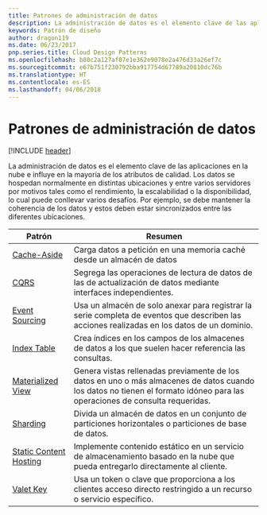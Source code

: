 ```yaml
---
title: Patrones de administración de datos
description: La administración de datos es el elemento clave de las aplicaciones en la nube e influye en la mayoría de los atributos de calidad. Los datos se hospedan normalmente en distintas ubicaciones y entre varios servidores por motivos tales como el rendimiento, la escalabilidad o la disponibilidad, lo cual puede conllevar varios desafíos. Por ejemplo, se debe mantener la coherencia de los datos y estos deben estar sincronizados entre las diferentes ubicaciones.
keywords: Patrón de diseño
author: dragon119
ms.date: 06/23/2017
pnp.series.title: Cloud Design Patterns
ms.openlocfilehash: b80c2a127af07e1e362e9078e2a476d33a26ef7c
ms.sourcegitcommit: e67b751f230792bba917754d67789a20810dc76b
ms.translationtype: HT
ms.contentlocale: es-ES
ms.lasthandoff: 04/06/2018
---
```

# <a name="data-management-patterns"></a>Patrones de administración de datos

[!INCLUDE [header](../../_includes/header.md)]

La administración de datos es el elemento clave de las aplicaciones en la nube e influye en la mayoría de los atributos de calidad. Los datos se hospedan normalmente en distintas ubicaciones y entre varios servidores por motivos tales como el rendimiento, la escalabilidad o la disponibilidad, lo cual puede conllevar varios desafíos. Por ejemplo, se debe mantener la coherencia de los datos y estos deben estar sincronizados entre las diferentes ubicaciones.


|                        Patrón                         |                                                                  Resumen                                                                  |
|--------------------------------------------------------|-------------------------------------------------------------------------------------------------------------------------------------------|
|            [Cache-Aside](../cache-aside.md)            |                                            Carga datos a petición en una memoria caché desde un almacén de datos                                             |
|                   [CQRS](../cqrs.md)                   |                    Segrega las operaciones de lectura de datos de las de actualización de datos mediante interfaces independientes.                     |
|         [Event Sourcing](../event-sourcing.md)         |               Usa un almacén de solo anexar para registrar la serie completa de eventos que describen las acciones realizadas en los datos de un dominio.               |
|            [Index Table](../index-table.md)            |                         Crea índices en los campos de los almacenes de datos a los que suelen hacer referencia las consultas.                          |
|      [Materialized View](../materialized-view.md)      | Genera vistas rellenadas previamente de los datos en uno o más almacenes de datos cuando los datos no tienen el formato idóneo para las operaciones de consulta requeridas. |
|               [Sharding](../sharding.md)               |                                    Divida un almacén de datos en un conjunto de particiones horizontales o particiones de base de datos.                                     |
| [Static Content Hosting](../static-content-hosting.md) |                   Implemente contenido estático en un servicio de almacenamiento basado en la nube que pueda entregarlo directamente al cliente.                    |
|              [Valet Key](../valet-key.md)              |                 Usa un token o clave que proporciona a los clientes acceso directo restringido a un recurso o servicio específico.                 |

